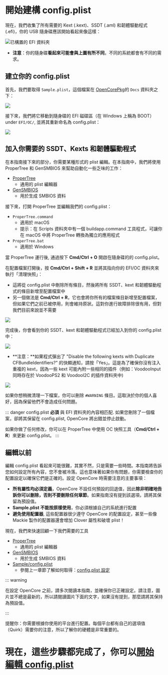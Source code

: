 # 開始建構 config.plist

現在，我們收集了所有需要的 Kext (.kext)、SSDT (.aml) 和韌體驅動程式 (.efi)，你的 USB 隨身碟應該開始看起來像這樣：

![已構置的 EFI 資料夾](../images/installer-guide/opencore-efi-md/populated-efi.png)

* **注意**：你的隨身碟**看起來可能會與上圖有所不同**，不同的系統都會有不同的需求。

## 建立你的 config.plist

首先，我們要取得 `Sample.plist`，這個檔案在 [OpenCorePkg](https://github.com/acidanthera/OpenCorePkg/releases)的 `Docs` 資料夾之下：

![](../images/config/config-universal/sample-location.png)

接下來，我們將它移動到隨身碟的 EFI 磁碟區（在 Windows 上稱為 BOOT）under `EFI/OC/`, 並將其重新命名為 config.plist：

![](../images/config/config-universal/renamed.png)

## 加入你需要的 SSDT、Kexts 和韌體驅動程式

在本指南接下來的部分，你需要某種形式的 plist 編輯。在本指南中，我們將使用 ProperTree 和 GenSMBIOS 來幫助自動化一些乏味的工作：

* [ProperTree](https://github.com/corpnewt/ProperTree)
  * 通用的 plist 編輯器
* [GenSMBIOS](https://github.com/corpnewt/GenSMBIOS)
  * 用於生成 SMBIOS 資料

接下來，打開 ProperTree 並編輯我們的 config.plist：

* `ProperTree.command`
  * 適用於 macOS
  * 提示：在 Scripts 資料夾中有一個 buildapp.command 工具程式，可讓你在 macOS 中將 ProperTree 轉換為獨立的應用程式
* `ProperTree.bat`
  * 適用於 Windows

當 ProperTree 運行後, 通過按下 **Cmd/Ctrl + O** 開啟在隨身碟的的 config.plist。

在配置檔案打開後，按 **Cmd/Ctrl + Shift + R** 並將其指向你的 EFI/OC 資料夾來執行「清理快照」：

* 這將從 config.plist 中刪除所有條目，然後將所有 SSDT、kext 和韌體驅動程式的條目新增至配置檔案中
* 另一個做法是 **Cmd/Ctrl + R**，它也會將你所有的檔案條目新增至配置檔案，但如果它們之前已被停用，則會維持原狀。這對你進行故障排除很有用，但對我們目前來說並不需要

![](../images/config/config-universal/before-snapshot.png)

完成後，你會看到你的 SSDT、kext 和韌體驅動程式已經加入到你的 config.plist 中：

![](../images/config/config-universal/after-snapshot.png)

* **注意：**如果程式彈出了 "Disable the following kexts with Duplicate CFBundleIdentifiers?" 的快顯通知，請按「Yes」。這是為了確保你沒有注入重複的 kext，因為一些 kext 可能內附一些相同的插件（例如：VoodooInput 同時存在於 VoodooPS2 和 VoodooI2C 的插件資料夾中)

![](../images/config/config-universal/duplicate.png)

如果你想稍微清理一下檔案，你可以刪除 `#WARNING` 條目。這取決於你的個人喜好，因為保留他們不會造成任何問題。

::: danger
config.plist **必須** 與 EFI 資料夾的內容相匹配. 如果您刪除了一個檔案，卻將其保留在 config.plist, OpenCore 將出錯並停止啟動。

如果你做了任何修改，你可以在 ProperTree 中使用 OC 快照工具（**Cmd/Ctrl + R**）來更新 config.plist。
:::

## 編輯以前

編輯 config.plist 看起來可能很難，其實不然，只是需要一些時間。本指南將告訴您如何設定所有內容，您不會被冷落。這也意味著如果你有問題，你需要檢查你的配置設定以確保它們是正確的。設定 OpenCore 時需要注意的主要事項：

* **所有屬性均必須定義**，OpenCore 不設任何預設的回退值，因此**除非明確地告訴你可以刪除，否則不要刪除任何章節**。如果指南沒有提到該選項，請將其保留為預設值。
* **Sample.plist 不能按原樣使用**，你必須根據自己的系統進行配置
* **避免使用配置器**, 這些配置器很少遵守 OpenCore 的配置設定，甚至一些像 Mackie 製作的配置器還會增加 Clover 屬性和破壞 plist！

現在，我們來快速回顧一下我們需要的工具

* [ProperTree](https://github.com/corpnewt/ProperTree)
  * 通用的 plist 編輯器
* [GenSMBIOS](https://github.com/corpnewt/GenSMBIOS)
  * 用於生成 SMBIOS 資料
* [Sample/config.plist](https://github.com/acidanthera/OpenCorePkg/releases)
  * 參閱上一章節了解如何取得：[config.plist 設定](../config.plist/README.md)

::: warning

在設定 OpenCore 之前，請多次閱讀本指南，並確保你已正確設定。請注意，圖片並不總是最新的，所以請閱讀圖片下面的文字，如果沒有提到，那麼請將其保持為預設值。

:::

提醒你：你需要根據你使用的平台進行配置。每個平台都有自己的選項值（Quirk）需要你的注意，所以了解你的硬體是非常重要的。

# 現在，這些步驟都完成了，你可以[開始編輯 config.plist](acpi.md)
